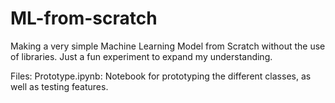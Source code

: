 # ML-from-scratch
Making a very simple Machine Learning Model from Scratch without the use of libraries. Just a fun experiment to expand my understanding.

Files:
Prototype.ipynb:    Notebook for prototyping the different classes, as well as testing features.